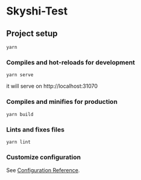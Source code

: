 # Skyshi-Test

## Project setup
```
yarn
```

### Compiles and hot-reloads for development
```
yarn serve
```
it will serve on http://localhost:31070

### Compiles and minifies for production
```
yarn build
```

### Lints and fixes files
```
yarn lint
```

### Customize configuration
See [Configuration Reference](https://cli.vuejs.org/config/).
